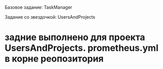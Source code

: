 Базовое задание: TaskManager

Задание со звездочкой: UsersAndProjects

# задние выполнено для проекта UsersAndProjects. prometheus.yml в корне реопозитория 

